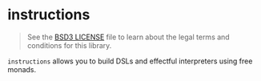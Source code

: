 # instructions

> See the [BSD3 LICENSE](https://github.com/k0001/instructions/blob/master/instructions/LICENSE.txt)
> file to learn about the legal terms and conditions for this library.

`instructions` allows you to build DSLs and effectful interpreters using free monads.
